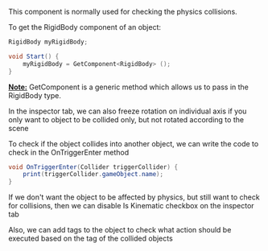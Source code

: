  This component is normally used for checking the physics collisions.

To get the RigidBody component of an object:
```cs
RigidBody myRigidBody;

void Start() {
	myRigidBody = GetComponent<RigidBody> ();
}
```

<b><u>Note:</u></b> GetComponent is a generic method which allows us to pass in the RigidBody type. 

In the inspector tab, we can also freeze rotation on individual axis if you only want to object to be collided only, but not rotated according to the scene


To check if the object collides into another object, we can write the code to check in the OnTriggerEnter method

```cs
void OnTriggerEnter(Collider triggerCollider) {
	print(triggerCollider.gameObject.name);
}
```

If we don't want the object to be affected by physics, but still want to check for collisions, then we can disable Is Kinematic checkbox on the inspector tab

Also, we can add tags to the object to check what action should be executed based on the tag of the collided objects